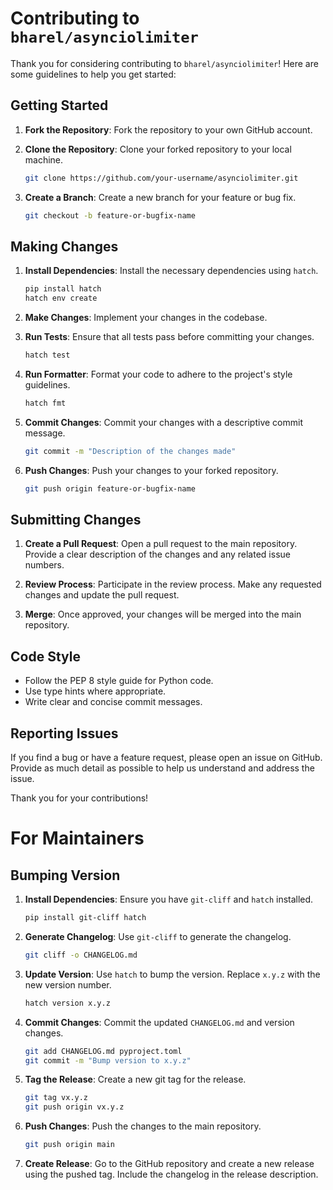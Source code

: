 # Contributing to `bharel/asynciolimiter`

Thank you for considering contributing to `bharel/asynciolimiter`! Here are some guidelines to help you get started:

## Getting Started

1. **Fork the Repository**: Fork the repository to your own GitHub account.

2. **Clone the Repository**: Clone your forked repository to your local machine.
   ```sh
   git clone https://github.com/your-username/asynciolimiter.git
   ```

3. **Create a Branch**: Create a new branch for your feature or bug fix.
   ```sh
   git checkout -b feature-or-bugfix-name
   ```

## Making Changes

1. **Install Dependencies**: Install the necessary dependencies using `hatch`.
   ```sh
   pip install hatch
   hatch env create
   ```

2. **Make Changes**: Implement your changes in the codebase.

3. **Run Tests**: Ensure that all tests pass before committing your changes.
   ```sh
   hatch test
   ```

4. **Run Formatter**: Format your code to adhere to the project's style guidelines.
   ```sh
   hatch fmt
   ```

5. **Commit Changes**: Commit your changes with a descriptive commit message.
   ```sh
   git commit -m "Description of the changes made"
   ```

6. **Push Changes**: Push your changes to your forked repository.
   ```sh
   git push origin feature-or-bugfix-name
   ```

## Submitting Changes

1. **Create a Pull Request**: Open a pull request to the main repository. Provide a clear description of the changes and any related issue numbers.

2. **Review Process**: Participate in the review process. Make any requested changes and update the pull request.

3. **Merge**: Once approved, your changes will be merged into the main repository.

## Code Style

- Follow the PEP 8 style guide for Python code.
- Use type hints where appropriate.
- Write clear and concise commit messages.

## Reporting Issues

If you find a bug or have a feature request, please open an issue on GitHub. Provide as much detail as possible to help us understand and address the issue.

Thank you for your contributions!

# For Maintainers

## Bumping Version

1. **Install Dependencies**: Ensure you have `git-cliff` and `hatch` installed.
   ```sh
   pip install git-cliff hatch
   ```

2. **Generate Changelog**: Use `git-cliff` to generate the changelog.
   ```sh
   git cliff -o CHANGELOG.md
   ```

3. **Update Version**: Use `hatch` to bump the version. Replace `x.y.z` with the new version number.
   ```sh
   hatch version x.y.z
   ```

4. **Commit Changes**: Commit the updated `CHANGELOG.md` and version changes.
   ```sh
   git add CHANGELOG.md pyproject.toml
   git commit -m "Bump version to x.y.z"
   ```

5. **Tag the Release**: Create a new git tag for the release.
   ```sh
   git tag vx.y.z
   git push origin vx.y.z
   ```

6. **Push Changes**: Push the changes to the main repository.
   ```sh
   git push origin main
   ```

7. **Create Release**: Go to the GitHub repository and create a new release using the pushed tag. Include the changelog in the release description.

